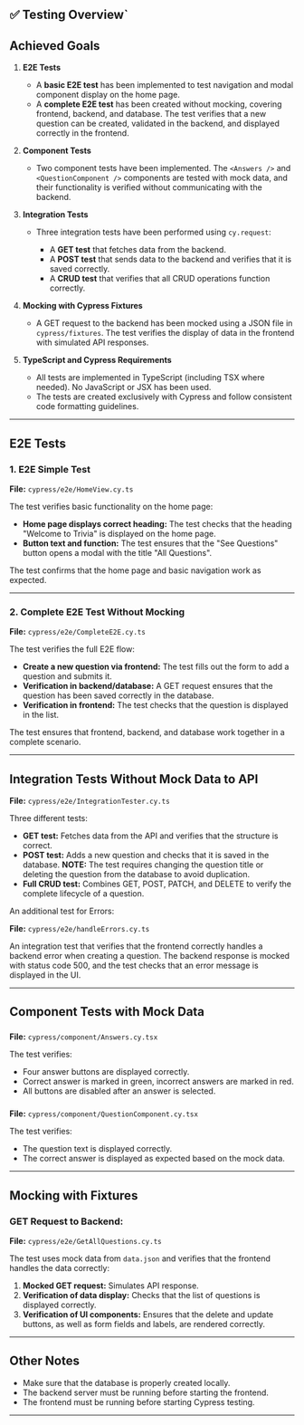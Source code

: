 ## ✅ Testing Overview`

## **Achieved Goals**

1. **E2E Tests**

   - A **basic E2E test** has been implemented to test navigation and modal component display on the home page.
   - A **complete E2E test** has been created without mocking, covering frontend, backend, and database. The test verifies that a new question can be created, validated in the backend, and displayed correctly in the frontend.

2. **Component Tests**

   - Two component tests have been implemented. The `<Answers />` and `<QuestionComponent />` components are tested with mock data, and their functionality is verified without communicating with the backend.

3. **Integration Tests**

   - Three integration tests have been performed using `cy.request`:

     - A **GET test** that fetches data from the backend.
     - A **POST test** that sends data to the backend and verifies that it is saved correctly.
     - A **CRUD test** that verifies that all CRUD operations function correctly.

4. **Mocking with Cypress Fixtures**

   - A GET request to the backend has been mocked using a JSON file in `cypress/fixtures`. The test verifies the display of data in the frontend with simulated API responses.

5. **TypeScript and Cypress Requirements**

   - All tests are implemented in TypeScript (including TSX where needed). No JavaScript or JSX has been used.
   - The tests are created exclusively with Cypress and follow consistent code formatting guidelines.

---

## **E2E Tests**

### **1. E2E Simple Test**

**File:** `cypress/e2e/HomeView.cy.ts`

The test verifies basic functionality on the home page:

- **Home page displays correct heading:** The test checks that the heading "Welcome to Trivia" is displayed on the home page.
- **Button text and function:** The test ensures that the "See Questions" button opens a modal with the title "All Questions".

The test confirms that the home page and basic navigation work as expected.

---

### **2. Complete E2E Test Without Mocking**

**File:** `cypress/e2e/CompleteE2E.cy.ts`

The test verifies the full E2E flow:

- **Create a new question via frontend:** The test fills out the form to add a question and submits it.
- **Verification in backend/database:** A GET request ensures that the question has been saved correctly in the database.
- **Verification in frontend:** The test checks that the question is displayed in the list.

The test ensures that frontend, backend, and database work together in a complete scenario.

---

## **Integration Tests Without Mock Data to API**

**File:** `cypress/e2e/IntegrationTester.cy.ts`

Three different tests:

- **GET test:** Fetches data from the API and verifies that the structure is correct.
- **POST test:** Adds a new question and checks that it is saved in the database. **NOTE:** The test requires changing the question title or deleting the question from the database to avoid duplication.
- **Full CRUD test:** Combines GET, POST, PATCH, and DELETE to verify the complete lifecycle of a question.

An additional test for Errors:

**File:** `cypress/e2e/handleErrors.cy.ts`

An integration test that verifies that the frontend correctly handles a backend error when creating a question. The backend response is mocked with status code 500, and the test checks that an error message is displayed in the UI.

---

## **Component Tests with Mock Data**

### <Answers />

**File:** `cypress/component/Answers.cy.tsx`

The test verifies:

- Four answer buttons are displayed correctly.
- Correct answer is marked in green, incorrect answers are marked in red.
- All buttons are disabled after an answer is selected.

### <QuestionComponent />

**File:** `cypress/component/QuestionComponent.cy.tsx`

The test verifies:

- The question text is displayed correctly.
- The correct answer is displayed as expected based on the mock data.

---

## **Mocking with Fixtures**

### **GET Request to Backend:**

**File:** `cypress/e2e/GetAllQuestions.cy.ts`

The test uses mock data from `data.json` and verifies that the frontend handles the data correctly:

1. **Mocked GET request:** Simulates API response.
2. **Verification of data display:** Checks that the list of questions is displayed correctly.
3. **Verification of UI components:** Ensures that the delete and update buttons, as well as form fields and labels, are rendered correctly.

---

## **Other Notes**

- Make sure that the database is properly created locally.
- The backend server must be running before starting the frontend.
- The frontend must be running before starting Cypress testing.

---
